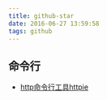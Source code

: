 ```yaml
---
title: github-star
date: 2016-06-27 13:59:58
tags: github
---
```


## 命令行
* [http命令行工具httpie](https://github.com/jkbrzt/httpie)

<!-- more -->
